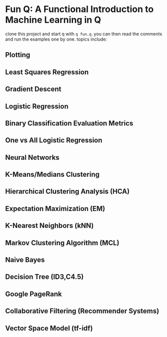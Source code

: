 # Fun Q: A Functional Introduction to Machine Learning in Q

clone this project and start q with `q fun.q`. you can then read the comments and run the examples one by one. topics include:

## Plotting
## Least Squares Regression
## Gradient Descent
## Logistic Regression
## Binary Classification Evaluation Metrics
## One vs All Logistic Regression
## Neural Networks
## K-Means/Medians Clustering
## Hierarchical Clustering Analysis (HCA)
## Expectation Maximization (EM)
## K-Nearest Neighbors (kNN)
## Markov Clustering Algorithm (MCL)
## Naive Bayes
## Decision Tree (ID3,C4.5)
## Google PageRank
## Collaborative Filtering (Recommender Systems)
## Vector Space Model (tf-idf)
